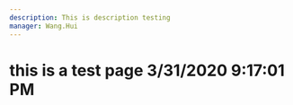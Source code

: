 ```yaml
---
description: This is description testing
manager: Wang.Hui
---
```

# this is a test page 3/31/2020 9:17:01 PM